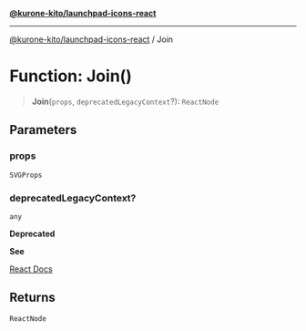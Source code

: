 [**@kurone-kito/launchpad-icons-react**](../README.md)

***

[@kurone-kito/launchpad-icons-react](../globals.md) / Join

# Function: Join()

> **Join**(`props`, `deprecatedLegacyContext`?): `ReactNode`

## Parameters

### props

`SVGProps`

### deprecatedLegacyContext?

`any`

**Deprecated**

**See**

[React Docs](https://legacy.reactjs.org/docs/legacy-context.html#referencing-context-in-lifecycle-methods)

## Returns

`ReactNode`
